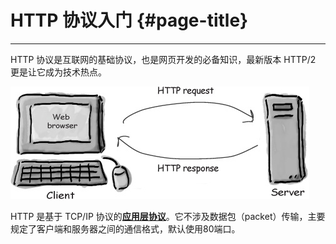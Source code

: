 # HTTP 协议入门 {#page-title}

---

HTTP 协议是互联网的基础协议，也是网页开发的必备知识，最新版本 HTTP/2 更是让它成为技术热点。

![](/assets/import.png)

HTTP 是基于 TCP/IP 协议的[**应用层协议**](http://www.ruanyifeng.com/blog/2012/05/internet_protocol_suite_part_i.html)。它不涉及数据包（packet）传输，主要规定了客户端和服务器之间的通信格式，默认使用80端口。

